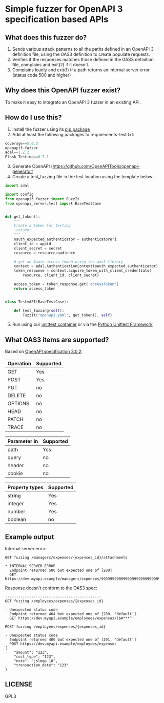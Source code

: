# Simple fuzzer for OpenAPI 3 specification based APIs

## What does this fuzzer do?

1. Sends various attack patterns to all the paths defined in an OpenAPI 3 definition file, using the OAS3 definition to create populate requests.
2. Verifies if the responses matches those defined in the OAS3 definition file, complains and exit(2) if it doesn't.
3. Complains loudly and exit(1) if a path returns an internal server error (status code 500 and higher)

## Why does this OpenAPI fuzzer exist?

To make it easy to integrate an OpenAPI 3 fuzzer in an existing API.

## How do I use this?

1. Install the fuzzer using its [pip package](https://pypi.org/project/openapi3-fuzzer/)
2. Add at least the following packages to requirements-test.txt:
````python
coverage==5.0.3
openapi3-fuzzer
adal==1.2.2
Flask-Testing==0.7.1
````
3. Generate OpenAPI (https://github.com/OpenAPITools/openapi-generator)
4. Create a test_fuzzing file in the test location using the template below:
````python
import adal

import config
from openapi3_fuzzer import FuzzIt
from openapi_server.test import BaseTestCase


def get_token():
    """
    Create a token for testing
    :return:
    """
    oauth_expected_authenticator = authenticatoruri
    client_id = appid
    client_secret = secret
    resource = resource/audience

    # get an Azure access token using the adal library
    context = adal.AuthenticationContext(oauth_expected_authenticator)
    token_response = context.acquire_token_with_client_credentials(
        resource, client_id, client_secret)

    access_token = token_response.get('accessToken')
    return access_token


class TestvAPI(BaseTestCase):

    def test_fuzzing(self):
        FuzzIt("openapi.yaml", get_token(), self)

````
5. Run using our [unittest container](https://github.com/vwt-digital/cloudbuilder-unittest) or via the [Python Unittest Framework](https://docs.python.org/3/library/unittest.html)

## What OAS3 items are supported?

Based on [OpenAPI specification 3.0.2](https://github.com/OAI/OpenAPI-Specification/blob/master/versions/3.0.2.md):

Operation | Supported
----------|----------
GET       | Yes
POST      | Yes
PUT       | no
DELETE    | no
OPTIONS   | no
HEAD      | no
PATCH     | no
TRACE     | no

Parameter in | Supported
-------------|----------
path         | Yes
query        | no
header       | no
cookie       | no

Property types | Supported
---------------|----------
string         | Yes
integer        | Yes
number         | Yes
boolean        | no

## Example output

Internal server error:

````
GET fuzzing /managers/expenses/{expenses_id}/attachments

* INTERNAL SERVER ERROR
  Endpoint returned 500 but expected one of [200]
  GET https://dev.myapi.example/managers/expenses/99999999999999999999999999999999999999999999999999999999999999999999999999999999999999999999999999999999999999999/attachments
````

Response doesn't conform to the OAS3 spec:

````
--------------------------------------------
GET fuzzing /employees/expenses/{expenses_id}

- Unexpected status code
  Endpoint returned 404 but expected one of [200, 'default']
  GET https://dev.myapi.example/employees/expenses/)$#***^
````

````
POST fuzzing /employees/expenses/{expenses_id}

- Unexpected status code
  Endpoint returned 400 but expected one of [201, 'default']
  POST https://dev.myapi.example/employees/expenses
{
    "amount": "123",
    "cost_type": "123",
    "note": ";sleep 10",
    "transaction_date": "123"
}
````

## LICENSE

GPL3
